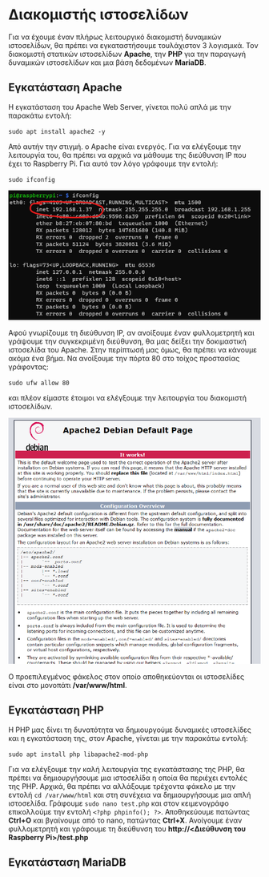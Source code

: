 # Διακομιστής ιστοσελίδων

Για να έχουμε έναν πλήρως λειτουργικό διακομιστή δυναμικών ιστοσελίδων, θα πρέπει να εγκαταστήσουμε τουλάχιστον 3 λογισμικά. Τον διακομιστή στατικών ιστοσελίδων **Apache**, την **PHP** για την παραγωγή δυναμικών ιστοσελίδων και μια βάση δεδομένων **MariaDB**.

## Εγκατάσταση Apache

Η εγκατάσταση του Apache Web Server, γίνεται πολύ απλά με την παρακάτω εντολή:

`sudo apt install apache2 -y`

Από αυτήν την στιγμή. ο Apache είναι ενεργός. Για να ελέγξουμε την λειτουργία του, θα πρέπει να αρχικά να μάθουμε της διεύθυνση ΙΡ που έχει το Raspberry Pi. Για αυτό τον λόγο γράφουμε την εντολή:

`sudo ifconfig`

<p align="center">
    <img src="images/ip-address.png" alt="Η διεύθυνση ΙΡ του Raspberry Pi" />
</p>

Αφού γνωρίζουμε τη διεύθυνση ΙΡ, αν ανοίξουμε έναν φυλλομετρητή και γράψουμε την συγκεκριμένη διεύθυνση, θα μας δείξει την δοκιμαστική ιστοσελίδα του Apache. Στην περίπτωσή μας όμως, θα πρέπει να κάνουμε ακόμα ένα βήμα. Να ανοίξουμε την πόρτα 80 στο τοίχος προστασίας γράφοντας:

`sudo ufw allow 80`

και πλέον είμαστε έτοιμοι να ελέγξουμε την λειτουργία του διακομιστή ιστοσελίδων.

<p align="center">
    <img src="images/apache-first-page.png" alt="Δοκιμαστική ιστοσελίδα Apache" />
</p>

Ο προεπιλεγμένος φάκελος στον οποίο αποθηκεύονται οι ιστοσελίδες είναι στο μονοπάτι **/var/www/html**.

## Εγκατάσταση PHP

Η PHP μας δίνει τη δυνατότητα να δημιουργούμε δυναμικές ιστοσελίδες και η εγκατάσταση της, στον Apache, γίνεται με την παρακάτω εντολή:

`sudo apt install php libapache2-mod-php`

Για να ελέγξουμε την καλή λειτουργία της εγκατάστασης της PHP, θα πρέπει να δημιουργήσουμε μια ιστοσελίδα η οποία θα περιέχει εντολές της PHP. Αρχικά, θα πρέπει να αλλάξουμε τρέχοντα φάκελο με την εντολή `cd /var/www/html` και στη συνέχεια να δημιουργήσουμε μια απλή ιστοσελίδα. Γράφουμε `sudo nano test.php` και στον κειμενογράφο επικολλούμε την εντολή `<?php phpinfo(); ?>`. Αποθηκεύουμε πατώντας **Ctrl+O** και βγαίνουμε από το nano, πατώντας **Ctrl+X**.
Ανοίγουμε έναν φυλλομετρητή και γράφουμε τη διεύθυνση του **http://<Διεύθυνση του Raspberry Pi>/test.php**


## Εγκατάσταση MariaDB